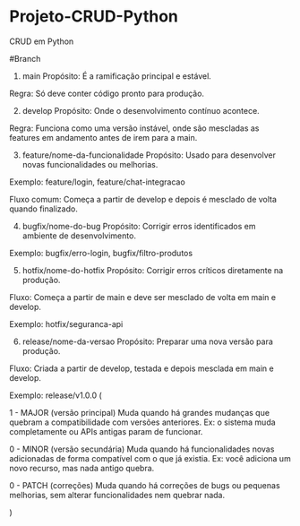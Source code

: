 
# Projeto-CRUD-Python
CRUD em Python

#Branch

1. main
Propósito: É a ramificação principal e estável.

Regra: Só deve conter código pronto para produção.


2. develop
Propósito: Onde o desenvolvimento contínuo acontece.

Regra: Funciona como uma versão instável, onde são mescladas as features em andamento antes de irem para a main.


3. feature/nome-da-funcionalidade
Propósito: Usado para desenvolver novas funcionalidades ou melhorias.

Exemplo: feature/login, feature/chat-integracao

Fluxo comum: Começa a partir de develop e depois é mesclado de volta quando finalizado.


4. bugfix/nome-do-bug
Propósito: Corrigir erros identificados em ambiente de desenvolvimento.

Exemplo: bugfix/erro-login, bugfix/filtro-produtos


5. hotfix/nome-do-hotfix
Propósito: Corrigir erros críticos diretamente na produção.

Fluxo: Começa a partir de main e deve ser mesclado de volta em main e develop.

Exemplo: hotfix/seguranca-api

6. release/nome-da-versao
Propósito: Preparar uma nova versão para produção.

Fluxo: Criada a partir de develop, testada e depois mesclada em main e develop.

Exemplo: release/v1.0.0 (

1 - MAJOR (versão principal)	Muda quando há grandes mudanças que quebram a compatibilidade com versões anteriores. Ex: o sistema muda completamente ou APIs antigas param de funcionar.

0 - MINOR (versão secundária)	Muda quando há funcionalidades novas adicionadas de forma compatível com o que já existia. Ex: você adiciona um novo recurso, mas nada antigo quebra.

0 - PATCH (correções)	Muda quando há correções de bugs ou pequenas melhorias, sem alterar funcionalidades nem quebrar nada.
    
)
